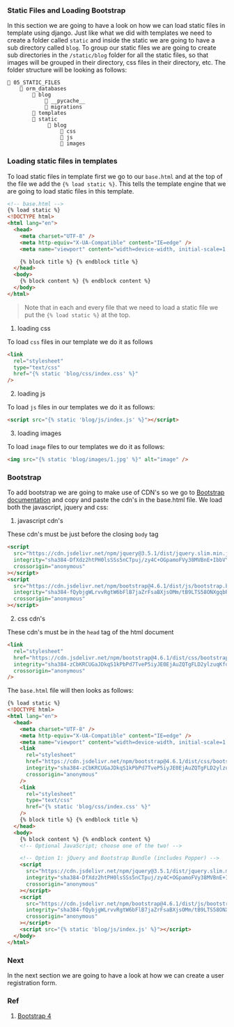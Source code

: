 ### Static Files and Loading Bootstrap

In this section we are going to have a look on how we can load static files in template using django. Just like what we did with templates we need to create a folder called `static` and inside the static we are going to have a sub directory called `blog`. To group our static files we are going to create sub directories in the `/static/blog` folder for all the static files, so that images will be grouped in their directory, css files in their directory, etc. The folder structure will be looking as follows:

```
📁 05_STATIC_FILES
    📁 orm_databases
        📁 blog
            📁 __pycache__
            📁 migrations
        📁 templates
        📁 static
             📁 blog
                 📁 css
                 📁 js
                 📁 images
```

### Loading static files in templates

To load static files in template first we go to our `base.html` and at the top of the file we add the `{% load static %}`. This tells the template engine that we are going to load static files in this template.

```html
<!-- base.html -->
{% load static %}
<!DOCTYPE html>
<html lang="en">
  <head>
    <meta charset="UTF-8" />
    <meta http-equiv="X-UA-Compatible" content="IE=edge" />
    <meta name="viewport" content="width=device-width, initial-scale=1.0" />

    {% block title %} {% endblock title %}
  </head>
  <body>
    {% block content %} {% endblock content %}
  </body>
</html>
```

> Note that in each and every file that we need to load a static file we put the `{% load static %}` at the top.

1. loading css

To load `css` files in our template we do it as follows

```html
<link
  rel="stylesheet"
  type="text/css"
  href="{% static 'blog/css/index.css' %}"
/>
```

2. loading js

To load `js` files in our templates we do it as follows:

```html
<script src="{% static 'blog/js/index.js' %}"></script>
```

3. loading images

To load `image` files to our templates we do it as follows:

```html
<img src="{% static 'blog/images/1.jpg' %}" alt="image" />
```

### Bootstrap

To add bootstrap we are going to make use of CDN's so we go to [Bootstrap documentation](https://getbootstrap.com/docs/4.6/getting-started/introduction/) and copy and paste the cdn's in the base.html file. We load both the javascript, jquery and css:

1. javascript cdn's

These cdn's must be just before the closing `body` tag

```html
<script
  src="https://cdn.jsdelivr.net/npm/jquery@3.5.1/dist/jquery.slim.min.js"
  integrity="sha384-DfXdz2htPH0lsSSs5nCTpuj/zy4C+OGpamoFVy38MVBnE+IbbVYUew+OrCXaRkfj"
  crossorigin="anonymous"
></script>
<script
  src="https://cdn.jsdelivr.net/npm/bootstrap@4.6.1/dist/js/bootstrap.bundle.min.js"
  integrity="sha384-fQybjgWLrvvRgtW6bFlB7jaZrFsaBXjsOMm/tB9LTS58ONXgqbR9W8oWht/amnpF"
  crossorigin="anonymous"
></script>
```

2. css cdn's

These cdn's must be in the `head` tag of the html document

```html
<link
  rel="stylesheet"
  href="https://cdn.jsdelivr.net/npm/bootstrap@4.6.1/dist/css/bootstrap.min.css"
  integrity="sha384-zCbKRCUGaJDkqS1kPbPd7TveP5iyJE0EjAuZQTgFLD2ylzuqKfdKlfG/eSrtxUkn"
  crossorigin="anonymous"
/>
```

The `base.html` file will then looks as follows:

```html
{% load static %}
<!DOCTYPE html>
<html lang="en">
  <head>
    <meta charset="UTF-8" />
    <meta http-equiv="X-UA-Compatible" content="IE=edge" />
    <meta name="viewport" content="width=device-width, initial-scale=1.0" />
    <link
      rel="stylesheet"
      href="https://cdn.jsdelivr.net/npm/bootstrap@4.6.1/dist/css/bootstrap.min.css"
      integrity="sha384-zCbKRCUGaJDkqS1kPbPd7TveP5iyJE0EjAuZQTgFLD2ylzuqKfdKlfG/eSrtxUkn"
      crossorigin="anonymous"
    />
    <link
      rel="stylesheet"
      type="text/css"
      href="{% static 'blog/css/index.css' %}"
    />
    {% block title %} {% endblock title %}
  </head>
  <body>
    {% block content %} {% endblock content %}
    <!-- Optional JavaScript; choose one of the two! -->

    <!-- Option 1: jQuery and Bootstrap Bundle (includes Popper) -->
    <script
      src="https://cdn.jsdelivr.net/npm/jquery@3.5.1/dist/jquery.slim.min.js"
      integrity="sha384-DfXdz2htPH0lsSSs5nCTpuj/zy4C+OGpamoFVy38MVBnE+IbbVYUew+OrCXaRkfj"
      crossorigin="anonymous"
    ></script>
    <script
      src="https://cdn.jsdelivr.net/npm/bootstrap@4.6.1/dist/js/bootstrap.bundle.min.js"
      integrity="sha384-fQybjgWLrvvRgtW6bFlB7jaZrFsaBXjsOMm/tB9LTS58ONXgqbR9W8oWht/amnpF"
      crossorigin="anonymous"
    ></script>
    <script src="{% static 'blog/js/index.js' %}"></script>
  </body>
</html>
```

### Next

In the next section we are going to have a look at how we can create a user registration form.

### Ref

1. [Bootstrap 4](https://getbootstrap.com/docs/4.6/getting-started/introduction/)
